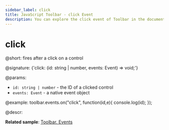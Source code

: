 ```yaml
---
sidebar_label: click
title: JavaScript Toolbar - click Event 
description: You can explore the click event of Toolbar in the documentation of the DHTMLX JavaScript UI library. Browse developer guides and API reference, try out code examples and live demos, and download a free 30-day evaluation version of DHTMLX Suite.
---
```


# click

@short: fires after a click on a control

@signature: {'click: (id: string | number, events: Event) => void;'}

@params:
- `id: string | number` - the ID of a clicked control
- `events: Event` - a native event object

@example:
toolbar.events.on("click", function(id,e){
    console.log(id);
});

@descr:

**Related sample**: [Toolbar. Events](https://snippet.dhtmlx.com/xvak1p5y)
